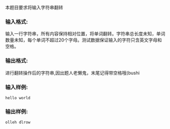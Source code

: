 本题目要求将输入字符串翻转

### 输入格式:

输入一行字符串，所有内容保持相对位置，将单词翻转。字符串总长度未知，单词数量未知，每个单词不超过20个字母。测试数据保证输入的字符只含英文字母和空格。

### 输出格式:

进行翻转操作后的字符串,因出题人老懒鬼，末尾记得带空格哦(bushi

### 输入样例:

```in
hello world
```

### 输出样例:

```out
olleh dlrow 
```

